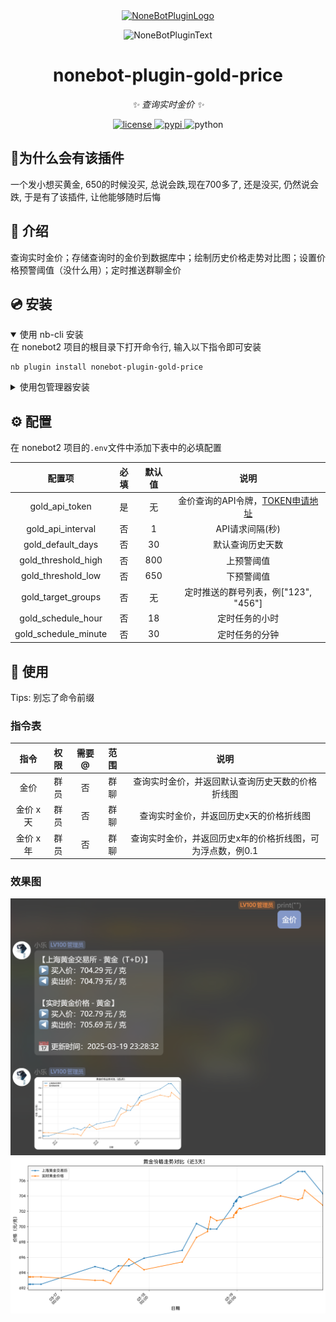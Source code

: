 <div align="center">
  <a href="https://v2.nonebot.dev/store"><img src="https://github.com/A-kirami/nonebot-plugin-template/blob/resources/nbp_logo.png" width="180" height="180" alt="NoneBotPluginLogo"></a>
  <br>
  <p><img src="https://github.com/A-kirami/nonebot-plugin-template/blob/resources/NoneBotPlugin.svg" width="240" alt="NoneBotPluginText"></p>
</div>

<div align="center">

# nonebot-plugin-gold-price

_✨ 查询实时金价 ✨_


<a href="./LICENSE">
    <img src="https://img.shields.io/github/license/newcovid/nonebot-plugin-gold-price.svg" alt="license">
</a>
<a href="https://pypi.python.org/pypi/nonebot-plugin-gold-price">
    <img src="https://img.shields.io/pypi/v/nonebot-plugin-gold-price.svg" alt="pypi">
</a>
<img src="https://img.shields.io/badge/python-3.9+-blue.svg" alt="python">

</div>

## 🤔为什么会有该插件

一个发小想买黄金, 650的时候没买, 总说会跌,现在700多了, 还是没买, 仍然说会跌, 于是有了该插件, 让他能够随时后悔

## 📖 介绍

查询实时金价；存储查询时的金价到数据库中；绘制历史价格走势对比图；设置价格预警阈值（没什么用）；定时推送群聊金价

## 💿 安装

<details open>
<summary>使用 nb-cli 安装</summary>
在 nonebot2 项目的根目录下打开命令行, 输入以下指令即可安装

    nb plugin install nonebot-plugin-gold-price

</details>

<details>
<summary>使用包管理器安装</summary>
在 nonebot2 项目的插件目录下, 打开命令行, 根据你使用的包管理器, 输入相应的安装命令

<details>
<summary>pip</summary>

    pip install nonebot-plugin-gold-price
</details>
<details>
<summary>pdm</summary>

    pdm add nonebot-plugin-gold-price
</details>
<details>
<summary>poetry</summary>

    poetry add nonebot-plugin-gold-price
</details>
<details>
<summary>conda</summary>

    conda install nonebot-plugin-gold-price
</details>

打开 nonebot2 项目根目录下的 `pyproject.toml` 文件, 在 `[tool.nonebot]` 部分追加写入

    plugins = ["nonebot_plugin_gold_price"]

</details>

## ⚙️ 配置

在 nonebot2 项目的`.env`文件中添加下表中的必填配置

|        配置项        | 必填  | 默认值 |                                     说明                                     |
| :------------------: | :---: | :----: | :--------------------------------------------------------------------------: |
|    gold_api_token    |  是   |   无   | 金价查询的API令牌，[TOKEN申请地址](https://www.alapi.cn/api/71/api_document) |
|  gold_api_interval   |  否   |   1    |                               API请求间隔(秒)                                |
|  gold_default_days   |  否   |   30   |                               默认查询历史天数                               |
| gold_threshold_high  |  否   |  800   |                                  上预警阈值                                  |
|  gold_threshold_low  |  否   |  650   |                                  下预警阈值                                  |
|  gold_target_groups  |  否   |   无   |                     定时推送的群号列表，例["123", "456"]                     |
|  gold_schedule_hour  |  否   |   18   |                                定时任务的小时                                |
| gold_schedule_minute |  否   |   30   |                                定时任务的分钟                                |

## 🎉 使用
Tips: 别忘了命令前缀
### 指令表
|   指令   | 权限  | 需要@ | 范围  |                            说明                            |
| :------: | :---: | :---: | :---: | :--------------------------------------------------------: |
|   金价   | 群员  |  否   | 群聊  |      查询实时金价，并返回默认查询历史天数的价格折线图      |
| 金价 x天 | 群员  |  否   | 群聊  |          查询实时金价，并返回历史x天的价格折线图           |
| 金价 x年 | 群员  |  否   | 群聊  | 查询实时金价，并返回历史x年的价格折线图，可为浮点数，例0.1 |
### 效果图
![image1](https://github.com/newcovid/nonebot-plugin-gold-price/blob/master/images/rendering_1.png)
![image2](https://github.com/newcovid/nonebot-plugin-gold-price/blob/master/images/rendering_2.png)

